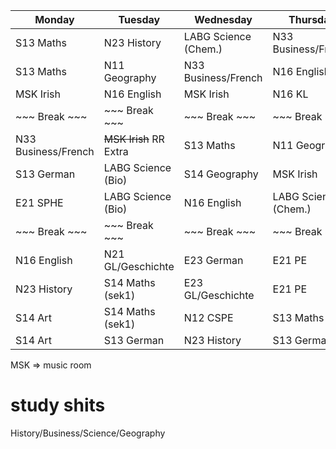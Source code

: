 | Monday              | Tuesday                | Wednesday            | Thursday             | Friday                |
|---------------------|------------------------|----------------------|----------------------|-----------------------|
| S13 Maths           | N23 History            | LABG Science (Chem.) | N33 Business/French  | N16 English           |
| S13 Maths           | N11 Geography          | N33 Business/French  | N16 English          | N33 Business/French   |
| MSK Irish           | N16 English            | MSK Irish            | N16 KL               | S13 Maths             |
| ~~~  Break  ~~~     | ~~~ Break ~~~          | ~~~ Break ~~~        | ~~~ Break ~~~        | ~~~ Break ~~~         |
| N33 Business/French | ~~MSK Irish~~ RR Extra | S13 Maths            | N11 Geography        | N16 German            |
| S13 German          | LABG Science (Bio)     | S14 Geography        | MSK Irish            | S14 Art               |
| E21 SPHE            | LABG Science (Bio)     | N16 English          | LABG Science (Chem.) | S14 Art               |
| ~~~  Break  ~~~     | ~~~ Break ~~~          | ~~~ Break ~~~        | ~~~ Break ~~~        | S13 Maths (sek1 only) |
| N16 English         | N21 GL/Geschichte      | E23 German           | E21 PE               |                       |
| N23 History         | S14 Maths (sek1)       | E23 GL/Geschichte    | E21 PE               |                       |
| S14 Art             | S14 Maths (sek1)       | N12 CSPE             | S13 Maths            |                       |
| S14 Art             | S13 German             | N23 History          | S13 German           |                       |

MSK => music room

# study shits
History/Business/Science/Geography
